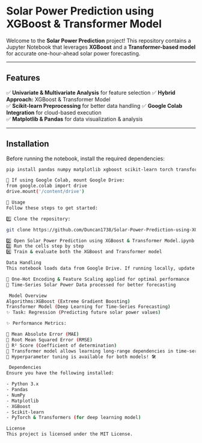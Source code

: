 #  Solar Power Prediction using XGBoost & Transformer Model 

Welcome to the **Solar Power Prediction** project! This repository contains a Jupyter Notebook that leverages **XGBoost** and a **Transformer-based model** for accurate one-hour-ahead solar power forecasting. 

---

##  Features
✅ **Univariate & Multivariate Analysis** for feature selection 
✅ **Hybrid Approach:** XGBoost & Transformer Model   
✅ **Scikit-learn Preprocessing** for better data handling 
✅ **Google Colab Integration** for cloud-based execution   
✅ **Matplotlib & Pandas** for data visualization & analysis  

---

##  Installation
Before running the notebook, install the required dependencies:

```bash
pip install pandas numpy matplotlib xgboost scikit-learn torch transformers

🔹 If using Google Colab, mount Google Drive:
from google.colab import drive
drive.mount('/content/drive')

📌 Usage
Follow these steps to get started:

1️⃣ Clone the repository:

git clone https://github.com/Duncan1738/Solar-Power-Prediction-using-XGBoost-Transformer-Mode.git

2️⃣ Open Solar Power Prediction using XGBoost & Transformer Model.ipynb in Jupyter or Google Colab
3️⃣ Run the cells step by step
4️⃣ Train & evaluate both the XGBoost and Transformer model

Data Handling
This notebook loads data from Google Drive. If running locally, update the file paths accordingly.

🔹 One-Hot Encoding & Feature Scaling applied for optimal performance
🔹 Time-Series Solar Power Data processed for better forecasting

 Model Overview
Algorithms:XGBoost (Extreme Gradient Boosting)
Transformer Model (Deep Learning for Time-Series Forecasting)
✨ Task: Regression (Predicting future solar power values)

✨ Performance Metrics:

🔹 Mean Absolute Error (MAE)
🔹 Root Mean Squared Error (RMSE)
🔹 R² Score (Coefficient of determination)
🔹 Transformer model allows learning long-range dependencies in time-series data
🔹 Hyperparameter tuning is available for both models! 🛠️

 Dependencies
Ensure you have the following installed:

- Python 3.x
- Pandas
- NumPy
- Matplotlib
- XGBoost
- Scikit-learn
- PyTorch & Transformers (for deep learning model)

License
This project is licensed under the MIT License. 
